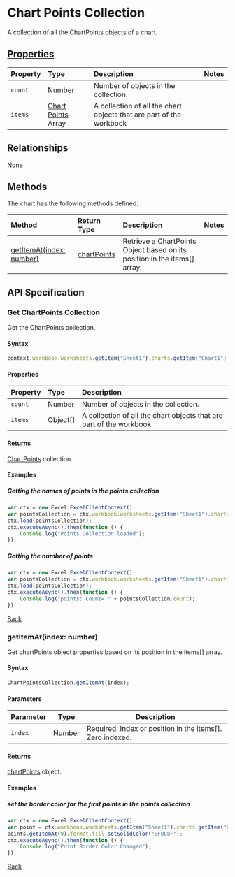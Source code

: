 # Chart Points Collection
A collection of all the ChartPoints objects of a chart. 

## [Properties](#get-chartpoints-collection)

| Property         | Type    |Description|Notes |
|:-----------------|:--------|:----------|:-----|
|`count`| Number   | Number of objects in the collection.||
|`items`| [Chart Points](chartPoints.md) Array | A collection of all the chart objects that are part of the workbook| |

## Relationships

None

## Methods

The chart has the following methods defined:

| Method     | Return Type    |Description|Notes  |
|:-----------------|:--------|:----------|:------|
|[getItemAt(index: number)](#getitematindex-number)| [chartPoints](chartPoints.md)     |Retrieve a ChartPoints Object based on its position in the items[] array.||


## API Specification 

### Get ChartPoints Collection

Get the ChartPoints collection. 

#### Syntax
```js
context.workbook.worksheets.getItem("Sheet1").charts.getItem("Chart1").points;	
```

#### Properties

| Property         | Type    |Description|
|:-----------------|:--------|:----------|
|`count`| Number   | Number of objects in the collection.|
|`items`| Object[] | A collection of all the chart objects that are part of the workbook|

#### Returns

[ChartPoints](chartPoints.md) collection. 

#### Examples

##### Getting the names of points in the points collection
```js
var ctx = new Excel.ExcelClientContext();
var pointsCollection = ctx.workbook.worksheets.getItem("Sheet1").charts.getItem("Chart1").points;
ctx.load(pointsCollection);
ctx.executeAsync().then(function () {
	Console.log("Points Collection loaded");
});
```

##### Getting the number of points

```js
var ctx = new Excel.ExcelClientContext();
var pointsCollection = ctx.workbook.worksheets.getItem("Sheet1").charts.getItem("Chart1").points;
ctx.load(pointsCollection);
ctx.executeAsync().then(function () {
	Console.log("points: Count= " + pointsCollection.count);
});

```
[Back](#properties)


### getItemAt(index: number)

Get chartPoints object properties based on its position in the items[] array. 

#### Syntax
```js
ChartPointsCollection.getItemAt(index);
```

#### Parameters

Parameter       | Type  | Description
--------------- | ------ | ------------
 `index`| Number | Required. Index or position in the items[]. Zero indexed.

#### Returns

[chartPoints](../resources/chartPoints.md) object.

#### Examples

##### set the border color for the first points in the points collection
```js
var ctx = new Excel.ExcelClientContext();
var point = ctx.workbook.worksheets.getItem("Sheet1").charts.getItem("Chart1").series.getItemAt(0).points;
points.getItemAt(0).format.fill.setSolidColor("8FBC8F");
ctx.executeAsync().then(function () {
	Console.log("Point Border Color Changed");
});
```
[Back](#methods)
